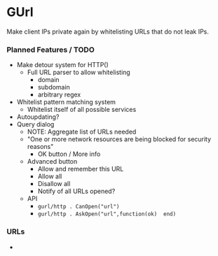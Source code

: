 GUrl
==========

Make client IPs private again by whitelisting URLs that do not leak IPs.


 
 
### Planned Features / TODO

 - Make detour system for HTTP()
   - Full URL parser to allow whitelisting
      - domain
      - subdomain
      - arbitrary regex
 - Whitelist pattern matching system
    - Whitelist itself of all possible services
 - Autoupdating?
 - Query dialog
   - NOTE: Aggregate list of URLs needed
   - "One or more network resources are being blocked for security reasons"
      - OK button / More info
   - Advanced button
      - Allow and remember this URL
      - Allow all
      - Disallow all
      - Notify of all URLs opened?
   - API
      - ```gurl/http . CanOpen("url")```
      - ```gurl/http . AskOpen("url",function(ok)  end)```
      
      
### URLs

 - 
